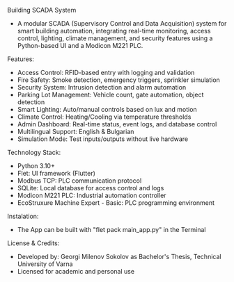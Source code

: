 Building SCADA System
- A modular SCADA (Supervisory Control and Data Acquisition) system for smart building automation,
integrating real-time monitoring, access control, lighting, climate management,
and security features using a Python-based UI and a Modicon M221 PLC.

Features:
- Access Control: RFID-based entry with logging and validation
- Fire Safety: Smoke detection, emergency triggers, sprinkler simulation
- Security System: Intrusion detection and alarm automation
- Parking Lot Management: Vehicle count, gate automation, object detection
- Smart Lighting: Auto/manual controls based on lux and motion
- Climate Control: Heating/Cooling via temperature thresholds
- Admin Dashboard: Real-time status, event logs, and database control
- Multilingual Support: English & Bulgarian
- Simulation Mode: Test inputs/outputs without live hardware

Technology Stack:
- Python 3.10+
- Flet: UI framework (Flutter)
- Modbus TCP: PLC communication protocol
- SQLite: Local database for access control and logs
- Modicon M221 PLC: Industrial automation controller
- EcoStruxure Machine Expert - Basic: PLC programming environment

Instalation:
- The App can be built with "flet pack main_app.py" in the Terminal

License & Credits:
- Developed by: Georgi Milenov Sokolov as Bachelor's Thesis, Technical University of Varna
- Licensed for academic and personal use
